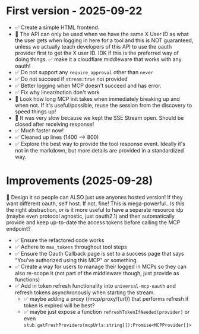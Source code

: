 # First version - 2025-09-22

- ✅ Create a simple HTML frontend.
- 🤔 The API can only be used when we have the same X User ID as what the user gets when logging in here for a tool and this is NOT guaranteed, unless we actually teach developers of this API to use the oauth provider first to get the X user ID. IDK if this is the preferred way of doing things. ✅ make it a cloudflare middleware that works with any oauth!
- ✅ Do not support any `require_approval` other than `never`
- ✅ Do not succeed if `stream:true` not provided
- ✅ Better logging when MCP doesn't succeed and has error.
- ✅ Fix why linear/notion don't work
- 🤔 Look how long MCP init takes when immediately breaking up and when not. If it's useful/possible, reuse the session from the discovery to speed things up!
- 🤔 It was very slow because we kept the SSE Stream open. Should be closed after receiving response!
- ✅ Much faster now!
- ✅ Cleaned up lines (1400 --> 800)
- ✅ Explore the best way to provide the tool response event. Ideally it's not in the markdown, but more details are provided in a standardized way.

# Improvements (2025-09-28)

🤔 Design it so people can ALSO just use anyones hosted version! If they want different oauth, self host. If not, fine! This is mega-powerful.. Is this the right abstraction, or is it more useful to have a separate resource idp (maybe even protocol agnostic, just oauth2.1) and then automatically provide and keep up-to-date the access tokens before calling the MCP endpoint?

- ✅ Ensure the refactored code works
- ✅ Adhere to `max_tokens` throughout tool steps
- ✅ Ensure the Oauth Callback page is set to a success page that says "You've authorized using this MCP" or something.
- ✅ Create a way for users to manage their logged in MCPs so they can also re-scope it (not part of the middleware though, just provide as functions)
- ✅ Add in token refresh functionality into `universal-mcp-oauth` and refresh tokens asynchronously when starting the stream.
  - ✅ maybe adding a proxy (/mcp/proxy/{url}) that performs refresh if token is expired will be best?
  - ✅ maybe just expose a function `refreshTokenIfNeeded(provider)` or even `stub.getFreshProviders(mcpUrls:string[]):Promise<MCPProvider[]>`
